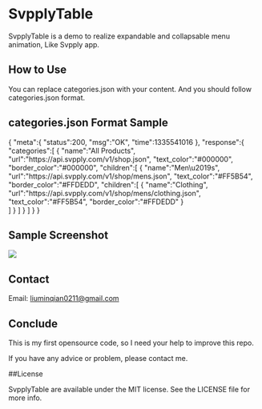 SvpplyTable
===========

SvpplyTable is a demo to realize expandable and collapsable menu animation, Like Svpply app.

## How to Use

You can replace categories.json with your content. And you should follow categories.json format.

## categories.json Format Sample


{
	"meta":{
		"status":200,
		"msg":"OK",
		"time":1335541016
	},
	"response":{
		"categories":[
		{
			"name":"All Products",
			"url":"https:\/\/api.svpply.com\/v1\/shop.json",
			"text_color":"#000000",
			"border_color":"#000000",
			"children":[
			{
				"name":"Men\u2019s",
				"url":"https:\/\/api.svpply.com\/v1\/shop\/mens.json",
				"text_color":"#FF5B54",
				"border_color":"#FFDEDD",
				"children":[
				{
					"name":"Clothing",
					"url":"https:\/\/api.svpply.com\/v1\/shop\/mens\/clothing.json",
					"text_color":"#FF5B54",
					"border_color":"#FFDEDD"
				}			
				]
			}
			]
		}
		]
	}
}


## Sample Screenshot
![](http://publicopensource.qiniudn.com/STable.gif)

## Contact

Email: liuminqian0211@gmail.com

## Conclude

This is my first opensource code, so I need your help to improve this repo.

If you have any advice or problem, please contact me.

##License

SvpplyTable are available under the MIT license. See the LICENSE file for more info.
